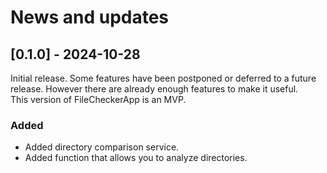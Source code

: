 # News and updates

## [0.1.0] - 2024-10-28

Initial release. Some features have been postponed or deferred to a future release. However there are already enough features to make it useful.</br>
This version of FileCheckerApp is an MVP.

### Added

* Added directory comparison service.
* Added function that allows you to analyze directories.
